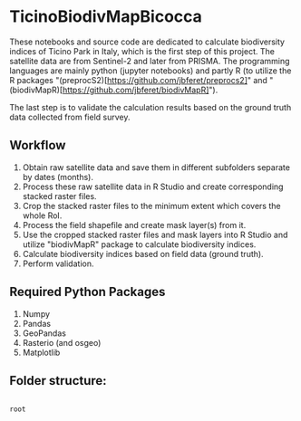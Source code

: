 # TicinoBiodivMapBicocca

These notebooks and source code are dedicated to calculate biodiversity indices of Ticino Park in Italy, which is the first step of this project. The satellite data are from Sentinel-2 and later from PRISMA. The programming languages are mainly python (jupyter notebooks) and partly R (to utilize the R packages "(preprocS2)[https://github.com/jbferet/preprocs2]" and "(biodivMapR)[https://github.com/jbferet/biodivMapR]"). 

The last step is to validate the calculation results based on the ground truth data collected from field survey. 

## Workflow

1. Obtain raw satellite data and save them in different subfolders separate by dates (months).
2. Process these raw satellite data in R Studio and create corresponding stacked raster files.
3. Crop the stacked raster files to the minimum extent which covers the whole RoI.
4. Process the field shapefile and create mask layer(s) from it.
5. Use the cropped stacked raster files and mask layers into R Studio and utilize "biodivMapR" package to calculate biodiversity indices.
6. Calculate biodiversity indices based on field data (ground truth).
7. Perform validation. 

## Required Python Packages

1. Numpy
2. Pandas
3. GeoPandas
4. Rasterio (and osgeo)
5. Matplotlib

## Folder structure: 

```

root

```

